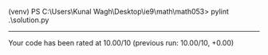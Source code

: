 (venv) PS C:\Users\Kunal Wagh\Desktop\ie9\math\math053> pylint .\solution.py

--------------------------------------------------------------------
Your code has been rated at 10.00/10 (previous run: 10.00/10, +0.00)
